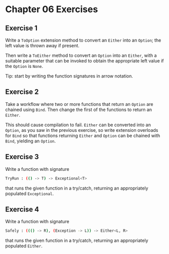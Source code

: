 # Chapter 06 Exercises

## Exercise 1

Write a `ToOption` extension method to convert an `Either` into an `Option`; the left value is thrown away if present.

Then write a `ToEither` method to convert an `Option` into an `Either`, with a suitable parameter that can be invoked to obtain the appropriate left value if the `Option` is `None`.

Tip: start by writing the function signatures in arrow notation.

## Exercise 2

Take a workflow where two or more functions that return an `Option` are chained using `Bind`. Then change the first of the functions to return an `Either`.

This should cause compilation to fail. `Either` can be converted into an `Option`, as you saw in the previous exercise, so write extension overloads for `Bind` so that functions returning `Either` and `Option` can be chained with `Bind`, yielding an `Option`.

## Exercise 3

Write a function with signature

```sh
TryRun : (() -> T) -> Exceptional<T>
```

that runs the given function in a try/catch, returning an appropriately populated `Exceptional`.

## Exercise 4

Write a function with signature

```sh
Safely : ((() -> R), (Exception -> L)) -> Either<L, R>
```

that runs the given function in a try/catch, returning an appropriately populated `Either`.
